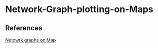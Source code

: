 # Network-Graph-plotting-on-Maps

## References
[Netowrk graphs on Map](https://youtu.be/RlVtbuRpKTw)
